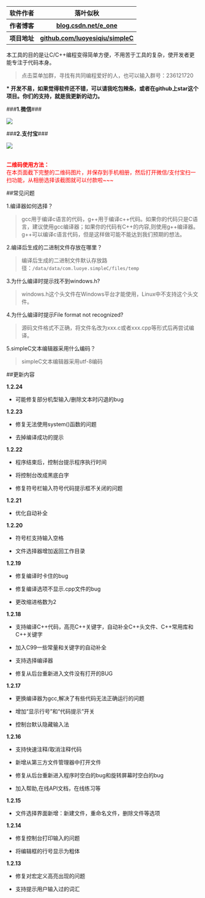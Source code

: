<table>
<tr><th>软件作者</th><th>落叶似秋</th></tr>
<tr><th>作者博客 </th><th><a href="http://blog.csdn.net/e_one">blog.csdn.net/e_one</a></th></tr>
<tr><th>项目地址</th><th><a href="https://github.com/luoyesiqiu/simpleC">github.com/luoyesiqiu/simpleC</a></th></tr>
</table>

本工具的目的是让C/C++编程变得简单方便，不用苦于工具的复杂，使开发者更能专注于代码本身。

> 点击菜单加群，寻找有共同编程爱好的人，也可以输入群号：236121720

<b>* 开发不易，如果觉得软件还不错，可以请我吃包辣条，或者在github上star这个项目。你们的支持，就是我更新的动力。</b>

###**1.微信**###

<img src="file:///android_asset/img/webchat_pay.jpg"/>

###**2.支付宝**###

<img src="file:///android_asset/img/alipay.jpg"/>

</br><font color="red"><b>二维码使用方法：</b></font></br>
<font color="red">在本页面截下完整的二维码图片，并保存到手机相册，然后打开微信/支付宝扫一扫功能，从相册选择该截图就可以付款啦~~~</font>

##常见问题

1.编译器如何选择？

>gcc用于编译c语言的代码，g++用于编译c++代码。如果你的代码只是C语言，建议使用gcc编译器；如果你的代码有C++的内容,则使用g++编译器。g++可以编译c语言代码，但是这样做可能不能达到我们预期的想法。

2.编译后生成的二进制文件存放在哪里？

>编译后生成的二进制文件默认存放路径：```/data/data/com.luoye.simpleC/files/temp```

3.为什么编译时提示找不到windows.h?

>windows.h这个头文件在Windows平台才能使用，Linux中不支持这个头文件。

4.为什么编译时提示File format not recognized?

>源码文件格式不正确，将文件名改为xxx.c或者xxx.cpp等形式后再尝试编译。

5.simpleC文本编辑器采用什么编码？

>simpleC文本编辑器采用utf-8编码

##更新内容

**1.2.24**

* 可能修复部分机型输入/删除文本时闪退的bug

**1.2.23**

* 修复无法使用system()函数的问题

* 去掉编译成功的提示

**1.2.22**

* 程序结束后，控制台提示程序执行时间

* 将控制台改成黑底白字

* 修复符号栏输入符号代码提示框不关闭的问题

**1.2.21**

* 优化自动补全

**1.2.20**

* 符号栏支持输入空格

* 文件选择器增加返回工作目录

**1.2.19**

* 修复编译时卡住的bug

* 修复编译选项不显示.cpp文件的bug

* 更改缩进格数为2

**1.2.18**

* 支持编译C++代码，高亮C++关键字，自动补全C++头文件、C++常用库和C++关键字

* 加入C99一些常量和关键字的自动补全

* 支持选择编译器

* 修复从后台重新进入文件没有打开的BUG

**1.2.17**

* 更换编译器为gcc,解决了有些代码无法正确运行的问题

* 增加“显示行号”和“代码提示”开关

* 控制台默认隐藏输入法

**1.2.16**

* 支持快速注释/取消注释代码

* 新增从第三方文件管理器中打开文件

* 修复从后台重新进入程序时空白的bug和旋转屏幕时空白的bug

* 加入帮助,在线API文档，在线练习等

**1.2.15**

* 文件选择界面新增：新建文件，重命名文件，删除文件等选项

**1.2.14**

* 修复控制台打印输入的问题

* 将编辑框的行号显示为粗体

**1.2.13**

* 修复对宏定义高亮出现的问题

* 支持提示用户输入过的词汇

